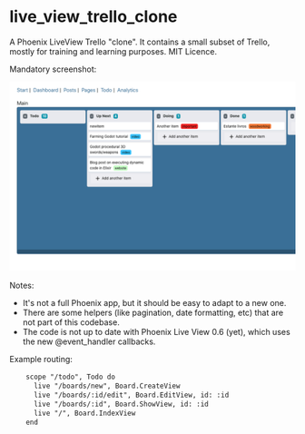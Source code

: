 # live_view_trello_clone
A Phoenix LiveView Trello "clone". It contains a small subset of Trello, mostly for training and learning purposes. MIT Licence.

Mandatory screenshot:

![Screenshot](screenshot.png)

Notes:
- It's not a full Phoenix app, but it should be easy to adapt to a new one. 
- There are some helpers (like pagination, date formatting, etc) that are not part of this codebase.
- The code is not up to date with Phoenix Live View 0.6 (yet), which uses the new @event_handler callbacks.

Example routing:

```
    scope "/todo", Todo do
      live "/boards/new", Board.CreateView
      live "/boards/:id/edit", Board.EditView, id: :id
      live "/boards/:id", Board.ShowView, id: :id
      live "/", Board.IndexView
    end
```
